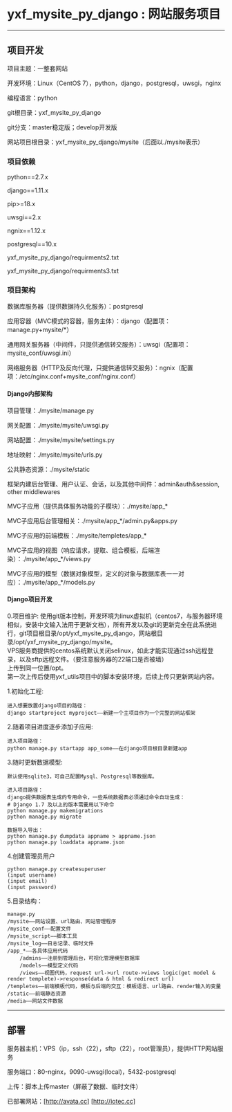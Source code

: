yxf_mysite_py_django : 网站服务项目
=========================================================

------------

## 项目开发

项目主题：一整套网站  

开发环境：Linux（CentOS 7），python，django，postgresql，uwsgi，nginx  

编程语言：python  

git根目录：yxf_mysite_py_django  

git分支：master稳定版；develop开发版  

网站项目根目录：yxf_mysite_py_django/mysite（后面以./mysite表示）  

### 项目依赖  

python==2.7.x  

django==1.11.x  

pip>=18.x  

uwsgi==2.x  

ngnix==1.12.x  

postgresql==10.x  

yxf_mysite_py_django/requirments2.txt  

yxf_mysite_py_django/requirments3.txt  

### 项目架构

数据库服务器（提供数据持久化服务）：postgresql  

应用容器（MVC模式的容器，服务主体）：django（配置项：manage.py+mysite/*）  

通用网关服务器（中间件，只提供通信转交服务）：uwsgi（配置项：mysite_conf/uwsgi.ini）  

网络服务器（HTTP及反向代理，只提供通信转交服务）：ngnix（配置项：/etc/nginx.conf+mysite_conf/nginx.conf）  

#### Django内部架构

项目管理：./mysite/manage.py  

网关配置：./mysite/mysite/uwsgi.py  

网站配置：./mysite/mysite/settings.py  

地址映射：./mysite/mysite/urls.py  

公共静态资源：./mysite/static  

框架内建后台管理、用户认证、会话，以及其他中间件：admin&auth&session, other middlewares  

MVC子应用（提供具体服务功能的子模块）：./mysite/app_*  

MVC子应用后台管理相关：./mysite/app_*/admin.py&apps.py  

MVC子应用的前端模板：./mysite/templetes/app_*  

MVC子应用的视图（响应请求，提取、组合模板，后端渲染）：./mysite/app_*/views.py   

MVC子应用的模型（数据对象模型，定义的对象与数据库表一一对应）：./mysite/app_*/models.py   

#### Django项目开发   

0.项目维护:
	使用git版本控制，开发环境为linux虚拟机（centos7，与服务器环境相似，安装中文输入法用于更新文档），所有开发以及git的更新完全在此系统进行，git项目根目录/opt/yxf_mysite_py_django，网站根目录/opt/yxf_mysite_py_django/mysite。  
	VPS服务商提供的centos系统默认关闭selinux，如此才能实现通过ssh远程登录，以及sftp远程文件。（要注意服务器的22端口是否被墙）  
	上传到同一位置/opt。  
	第一次上传后使用yxf_utils项目中的脚本安装环境，后续上传只更新网站内容。  

1.初始化工程:  

	进入想要放置django项目的路径：
	django startproject myproject——新建一个主项目作为一个完整的网站框架

2.随着项目进度逐步添加子应用:  

	进入项目路径：
	python manage.py startapp app_some——在django项目根目录新建app

3.随时更新数据模型:  

	默认使用sqlite3，可自己配置Mysql、Postgresql等数据库。

	进入项目路径：
	django提供数据表生成的专用命令，一些系统数据表必须通过命令自动生成：
	# Django 1.7 及以上的版本需要用以下命令
	python manage.py makemigrations
	python manage.py migrate

	数据导入导出：
	python manage.py dumpdata appname > appname.json
	python manage.py loaddata appname.json

4.创建管理员用户  

	python manage.py createsuperuser
	(input username)
	(input email)
	(input password)

5.目录结构：  

	manage.py
	/mysite——网站设置、url路由、网站管理程序  
	/mysite_conf——配置文件  
	/mysite_script——脚本工具  
	/mysite_log——日志记录、临时文件  
	/app_*——各具体应用代码  
		/admins——注册到管理后台，可视化管理模型数据库
		/models——模型定义代码
		/views——视图代码，request url->url route->views logic(get model & render templete)->response(data & html & redirect url)
	/templetes——前端模板代码，模板与后端的交互：模板语言、url路由、render输入的变量  
	/static——前端静态资源  
	/media——网站文件数据  

------------

## 部署

服务器主机：VPS（ip，ssh（22），sftp（22），root管理员），提供HTTP网站服务  

服务端口：80-nginx，9090-uwsgi(local)，5432-postgresql  

上传：脚本上传master（屏蔽了数据、临时文件）  

已部署网站：[http://avata.cc]  [http://iotec.cc]  

